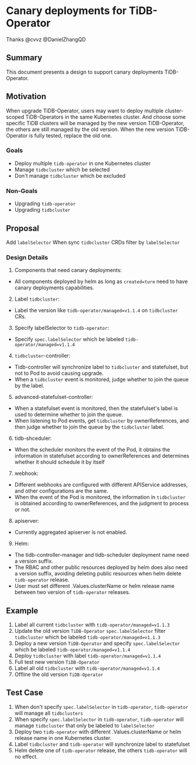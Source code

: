 # Canary deployments for TiDB-Operator

Thanks @cvvz @DanielZhangQD

## Summary

This document presents a design to support canary deployments TiDB-Operator.

## Motivation

When upgrade TiDB-Operator, users may want to deploy multiple cluster-scoped TiDB-Operators in the same Kubernetes cluster.
And choose some specific TiDB clusters will be managed by the new version TiDB-Operator, the others are still managed by the old version. When the new version TiDB-Operator is fully tested, replace the old one.

### Goals

* Deploy multiple `tidb-operator` in one Kubernetes cluster
* Manage `tidbcluster` which be selected
* Don't manage `tidbcluster` which be excluded

### Non-Goals

* Upgrading `tidb-operator`
* Upgrading `tidbcluster`

## Proposal

Add `labelSelector`
When sync `tidbcluster` CRDs filter by `labelSelector`

### Design Details
1. Components that need canary deployments: 
- All components deployed by helm as long as `created=ture` need to have canary deployments capabilities.
2. Label `tidbcluster`:
- Label the version like `tidb-operator/managed=v1.1.4` on `tidbcluster` CRs.
3. Specify labelSelector to `tidb-operator`:
- Specify `spec.labelSelector` which be labeled `tidb-operator/managed=v1.1.4`
4. `tidbcluster`-controller:
- Tidb-controller will synchronize label to `tidbcluster` and statefulset, but not to Pod to avoid causing upgrade.
- When a `tidbcluster` event is monitored, judge whether to join the queue by the label.
5. advanced-statefulset-controller:
- When a statefulset event is monitored, then the statefulset's label is used to determine whether to join the queue.
- When listening to Pod events, get `tidbcluster` by ownerReferences, and then judge whether to join the queue by the `tidbcluster` label.
6. tidb-shceduler: 
- When the scheduler monitors the event of the Pod, it obtains the information in statefulset according to ownerReferences and determines whether it should schedule it by itself
7. webhook: 
- Different webhooks are configured with different APIService addresses, and other configurations are the same. 
- When the event of the Pod is monitored, the information in `tidbcluster` is obtained according to ownerReferences, and the judgment to  process or not.
8. apiserver:
- Currently aggregated apiserver is not enabled.
9. Helm: 
- The tidb-controller-manager and tidb-scheduler deployment name need a version suffix.
- The RBAC and other public resources deployed by helm does also need a version suffix, avoiding deleting public resources when helm delete `tidb-operator` release.
- User must set different .Values.clusterName or helm release name between two version of `tidb-operator` releases.

## Example
1. Label all current `tidbcluster` with `tidb-operator/managed=v1.1.3`
2. Update the old version `TiDB-Operator` `spec.labelSelector` filter `tidbcluster` which be labeled `tidb-operator/managed=v1.1.3`
3. Deploy a new version `TiDB-Operator` and specify `spec.labelSelector` which be labeled `tidb-operator/managed=v1.1.4`
4. Deploy `tidbcluster` with label `tidb-operator/managed=v1.1.4`
5. Full test new version `TiDB-Operator`
6. Label all old `tidbcluster` with `tidb-operator/managed=v1.1.4`
7. Offline the old version `TiDB-Operator`

## Test Case
1. When don't specify `spec.labelSelector` in `tidb-operator`, `tidb-operator` will manage all `tidbclusters`
2. When specify `spec.labelSelector` in `tidb-operator`, `tidb-operator` will manage `tidbcluster` that only be labeled to `labelSelector`
3. Deploy two `tidb-operator` with different .Values.clusterName or helm release name in one Kubernetes cluster.
4. Label `tidbcluster` and `tidb-operator` will synchronize label to statefulset
5. Helm delete one of `tidb-operator` release, the others `tidb-operator` will no effect.
